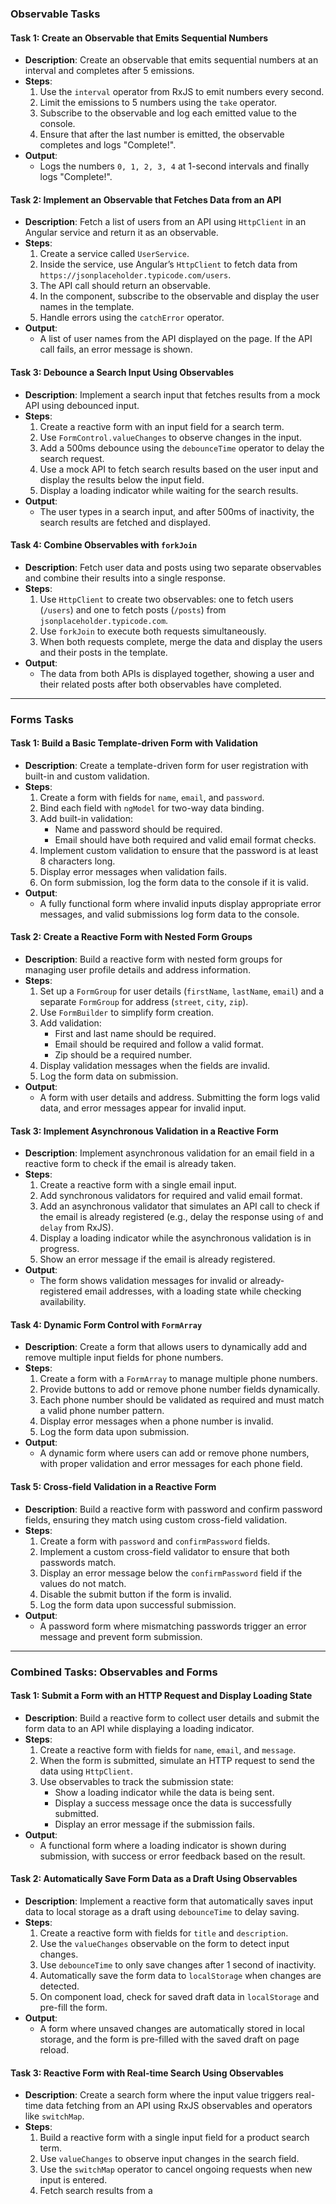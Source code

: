 ### **Observable Tasks**

#### **Task 1: Create an Observable that Emits Sequential Numbers**
- **Description**: Create an observable that emits sequential numbers at an interval and completes after 5 emissions.
- **Steps**:
  1. Use the `interval` operator from RxJS to emit numbers every second.
  2. Limit the emissions to 5 numbers using the `take` operator.
  3. Subscribe to the observable and log each emitted value to the console.
  4. Ensure that after the last number is emitted, the observable completes and logs "Complete!".
- **Output**: 
    - Logs the numbers `0, 1, 2, 3, 4` at 1-second intervals and finally logs "Complete!".

#### **Task 2: Implement an Observable that Fetches Data from an API**
- **Description**: Fetch a list of users from an API using `HttpClient` in an Angular service and return it as an observable.
- **Steps**:
  1. Create a service called `UserService`.
  2. Inside the service, use Angular’s `HttpClient` to fetch data from `https://jsonplaceholder.typicode.com/users`.
  3. The API call should return an observable.
  4. In the component, subscribe to the observable and display the user names in the template.
  5. Handle errors using the `catchError` operator.
- **Output**: 
    - A list of user names from the API displayed on the page. If the API call fails, an error message is shown.

#### **Task 3: Debounce a Search Input Using Observables**
- **Description**: Implement a search input that fetches results from a mock API using debounced input.
- **Steps**:
  1. Create a reactive form with an input field for a search term.
  2. Use `FormControl.valueChanges` to observe changes in the input.
  3. Add a 500ms debounce using the `debounceTime` operator to delay the search request.
  4. Use a mock API to fetch search results based on the user input and display the results below the input field.
  5. Display a loading indicator while waiting for the search results.
- **Output**: 
    - The user types in a search input, and after 500ms of inactivity, the search results are fetched and displayed.

#### **Task 4: Combine Observables with `forkJoin`**
- **Description**: Fetch user data and posts using two separate observables and combine their results into a single response.
- **Steps**:
  1. Use `HttpClient` to create two observables: one to fetch users (`/users`) and one to fetch posts (`/posts`) from `jsonplaceholder.typicode.com`.
  2. Use `forkJoin` to execute both requests simultaneously.
  3. When both requests complete, merge the data and display the users and their posts in the template.
- **Output**: 
    - The data from both APIs is displayed together, showing a user and their related posts after both observables have completed.

---

### **Forms Tasks**

#### **Task 1: Build a Basic Template-driven Form with Validation**
- **Description**: Create a template-driven form for user registration with built-in and custom validation.
- **Steps**:
  1. Create a form with fields for `name`, `email`, and `password`.
  2. Bind each field with `ngModel` for two-way data binding.
  3. Add built-in validation: 
     - Name and password should be required.
     - Email should have both required and valid email format checks.
  4. Implement custom validation to ensure that the password is at least 8 characters long.
  5. Display error messages when validation fails.
  6. On form submission, log the form data to the console if it is valid.
- **Output**: 
    - A fully functional form where invalid inputs display appropriate error messages, and valid submissions log form data to the console.

#### **Task 2: Create a Reactive Form with Nested Form Groups**
- **Description**: Build a reactive form with nested form groups for managing user profile details and address information.
- **Steps**:
  1. Set up a `FormGroup` for user details (`firstName`, `lastName`, `email`) and a separate `FormGroup` for address (`street`, `city`, `zip`).
  2. Use `FormBuilder` to simplify form creation.
  3. Add validation:
     - First and last name should be required.
     - Email should be required and follow a valid format.
     - Zip should be a required number.
  4. Display validation messages when the fields are invalid.
  5. Log the form data on submission.
- **Output**: 
    - A form with user details and address. Submitting the form logs valid data, and error messages appear for invalid input.

#### **Task 3: Implement Asynchronous Validation in a Reactive Form**
- **Description**: Implement asynchronous validation for an email field in a reactive form to check if the email is already taken.
- **Steps**:
  1. Create a reactive form with a single email input.
  2. Add synchronous validators for required and valid email format.
  3. Add an asynchronous validator that simulates an API call to check if the email is already registered (e.g., delay the response using `of` and `delay` from RxJS).
  4. Display a loading indicator while the asynchronous validation is in progress.
  5. Show an error message if the email is already registered.
- **Output**: 
    - The form shows validation messages for invalid or already-registered email addresses, with a loading state while checking availability.

#### **Task 4: Dynamic Form Control with `FormArray`**
- **Description**: Create a form that allows users to dynamically add and remove multiple input fields for phone numbers.
- **Steps**:
  1. Create a form with a `FormArray` to manage multiple phone numbers.
  2. Provide buttons to add or remove phone number fields dynamically.
  3. Each phone number should be validated as required and must match a valid phone number pattern.
  4. Display error messages when a phone number is invalid.
  5. Log the form data upon submission.
- **Output**: 
    - A dynamic form where users can add or remove phone numbers, with proper validation and error messages for each phone field.

#### **Task 5: Cross-field Validation in a Reactive Form**
- **Description**: Build a reactive form with password and confirm password fields, ensuring they match using custom cross-field validation.
- **Steps**:
  1. Create a form with `password` and `confirmPassword` fields.
  2. Implement a custom cross-field validator to ensure that both passwords match.
  3. Display an error message below the `confirmPassword` field if the values do not match.
  4. Disable the submit button if the form is invalid.
  5. Log the form data upon successful submission.
- **Output**: 
    - A password form where mismatching passwords trigger an error message and prevent form submission.

---

### **Combined Tasks: Observables and Forms**

#### **Task 1: Submit a Form with an HTTP Request and Display Loading State**
- **Description**: Build a reactive form to collect user details and submit the form data to an API while displaying a loading indicator.
- **Steps**:
  1. Create a reactive form with fields for `name`, `email`, and `message`.
  2. When the form is submitted, simulate an HTTP request to send the data using `HttpClient`.
  3. Use observables to track the submission state:
     - Show a loading indicator while the data is being sent.
     - Display a success message once the data is successfully submitted.
     - Display an error message if the submission fails.
- **Output**: 
    - A functional form where a loading indicator is shown during submission, with success or error feedback based on the result.

#### **Task 2: Automatically Save Form Data as a Draft Using Observables**
- **Description**: Implement a reactive form that automatically saves input data to local storage as a draft using `debounceTime` to delay saving.
- **Steps**:
  1. Create a reactive form with fields for `title` and `description`.
  2. Use the `valueChanges` observable on the form to detect input changes.
  3. Use `debounceTime` to only save changes after 1 second of inactivity.
  4. Automatically save the form data to `localStorage` when changes are detected.
  5. On component load, check for saved draft data in `localStorage` and pre-fill the form.
- **Output**: 
    - A form where unsaved changes are automatically stored in local storage, and the form is pre-filled with the saved draft on page reload.

#### **Task 3: Reactive Form with Real-time Search Using Observables**
- **Description**: Create a search form where the input value triggers real-time data fetching from an API using RxJS observables and operators like `switchMap`.
- **Steps**:
  1. Build a reactive form with a single input field for a product search term.
  2. Use `valueChanges` to observe input changes in the search field.
  3. Use the `switchMap` operator to cancel ongoing requests when new input is entered.
  4. Fetch search results from a